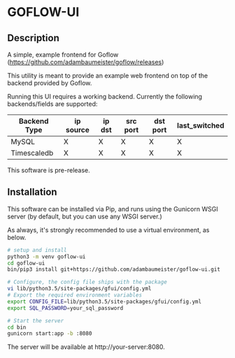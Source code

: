 # GOFLOW-UI
## Description
A simple, example frontend for Goflow (https://github.com/adambaumeister/goflow/releases)

This utility is meant to provide an example web frontend on top of the backend provided by Goflow. 

Running this UI requires a working backend. Currently the following backends/fields are supported:

Backend Type | ip source | ip dst | src port | dst port | last_switched
----------- | ----------- | ----------- | ----------- | ----------- | -----------
MySQL | X | X | X |X | X
Timescaledb | X | X | X |X | X

This software is pre-release.

## Installation
This software can be installed via Pip, and runs using the Gunicorn WSGI server (by default, but you can use any WSGI server.)

As always, it's strongly recommended to use a virtual environment, as below.
```bash
# setup and install
python3 -m venv goflow-ui 
cd goflow-ui
bin/pip3 install git+https://github.com/adambaumeister/goflow-ui.git

# Configure, the config file ships with the package
vi lib/python3.5/site-packages/gfui/config.yml
# Export the required environment variables
export CONFIG_FILE=lib/python3.5/site-packages/gfui/config.yml
export SQL_PASSWORD=your_sql_password

# Start the server
cd bin
gunicorn start:app -b :8080
```

The server will be available at http://your-server:8080. 



